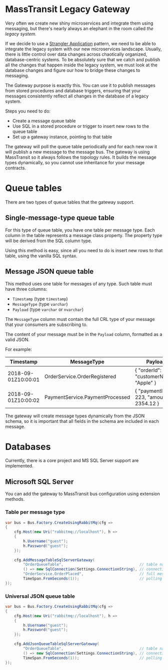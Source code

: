 # MassTransit Legacy Gateway

Very often we create new shiny microservices and integrate them using messaging, 
but there's nearly always an elephant in the room called _the legacy system_.

If we decide to use a [Strangler Application](https://www.martinfowler.com/bliki/StranglerApplication.html)
pattern, we need to be able to integrate the legacy system with our new microservices
landscape. Usually, there is little control over data changes across chaotically organized,
database-centric systems. To be absolutely sure that we catch and publish all the changes
that happen inside the legacy system, we must look at the database changes and
figure our how to bridge these changes to messaging.

The Gateway purpose is exactly this. You can use it to publish messages from 
stored procedures and database triggers, ensuring that your messages consistently
reflect all changes in the database of a legacy system.

Steps you need to do:
 - Create a message queue table
 - Use SQL in a stored procedure or trigger to insert new rows to the queue table
 - Set up a gateway instance, pointing to that table
 
The gateway will poll the queue table periodically and for each new row it will
publish a new message to the message bus. The gateway is using MassTransit
so it always follows the topology rules. It builds the message types dynamically, 
so you cannot use inheritance for your message contracts.

# Queue tables

There are two types of queue tables that the gateway support.

## Single-message-type queue table

For this type of queue table, you have one table per message type. Each column
in the table represents a message class property. The property type will be
derived from the SQL column type.

Using this method is easy, since all you need to do is insert new rows to that
table, using the vanilla SQL syntax.

## Message JSON queue table

This method uses one table for messages of any type. Such table must have three 
columns:
 - `Timestamp` (type `timestamp`)
 - `MessageType` (type `varchar`)
 - `Payload` (type `varchar` or `nvarchar`)
 
The `MessageType` column must contain the full CRL type of your message that
your consumers are subscribing to.

The content of your message must be in the `Payload` column, formatted as a 
valid JSON.

For example:

| Timestamp | MessageType | Payload |
|-----------|-------------|---------|
| 2018-09-01Z10:00:01 | OrderService.OrderRegistered | { "orderId": 231, "customerName": "Apple" } |
| 2018-09-01Z10:00:02 | PaymentService.PaymentProcessed | { "paymentId": 223, "amount": 2354.12 } |

The gateway will create message types dynamically from the JSON schema, so it is
important that all fields in the schema are included in each message.

# Databases

Currently, there is a core project and MS SQL Server support are implemented.

## Microsoft SQL Server

You can add the gateway to MassTransit bus configuration using extension methods.

### Table per message type

```csharp
var bus = Bus.Factory.CreateUsingRabbitMq(cfg =>
{
    cfg.Host(new Uri("rabbitmq://localhost"), h =>
    {
        h.Username("guest");
        h.Password("guest");
    });
    
    cfg.AddMessageTableSqlServerGateway(
        "OrderQueueTable",                                  // table name
        () => new SqlConnection(Settings.ConnectionString), // connection factory
        "OrderService.OrderPlaced",                         // full message type name
        TimeSpan.FromSeconds(1));                           // polling interval
});
```

### Universal JSON queue table

```csharp
var bus = Bus.Factory.CreateUsingRabbitMq(cfg =>
{
    cfg.Host(new Uri("rabbitmq://localhost"), h =>
    {
        h.Username("guest");
        h.Password("guest");
    });
    
    cfg.AddJsonQueueTableSqlServerGateway(
        "OrderQueueTable",                                  // table name
        () => new SqlConnection(Settings.ConnectionString), // connection factory
        TimeSpan.FromSeconds(1));                           // polling interval
});
```

